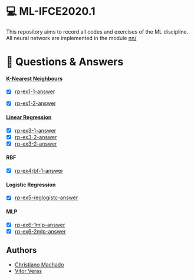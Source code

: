 # :computer: ML-IFCE2020.1 
This repository aims to record all codes and exercises of the ML discipline. All neural network are implemented in the module [nn/](nn/)

# :pencil: Questions & Answers
#### [K-Nearest Neighbours](homework/rp-ex1.pdf)

- [x] [rp-ex1-1-answer](rp-ex1-1-answer.ipynb)
- [x] [rp-ex1-2-answer](rp-ex1-2-answer.ipynb)


#### [Linear Regression]()
 - [x] [rp-ex3-1-answer](rp-ex3-1-answer.ipynb)
 - [x] [rp-ex3-2-answer](rp-ex3-2-answer.ipynb)
 - [x] [rp-ex3-2-answer](rp-ex3-3-answer.ipynb)

#### RBF
- [x] [rp-ex4rbf-1-answer](rp-ex4rbf-1-answer.ipynb)

#### Logistic Regression
- [x] [rp-ex5-reglogistc-answer](rp-ex5-reglogistc-answer.ipynb)

#### MLP
- [x] [rp-ex6-1mlp-answer](rp-ex6-1mlp-answer.ipynb)
- [x] [rp-ex6-2mlp-answer](rp-ex6-2mlp-answer.ipynb)

## Authors
  - [Christiano Machado](https://github.com/chrismachado)
  - [Vitor Veras](https://github.com/vitorverasm) 
 
